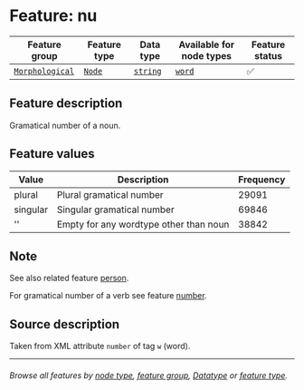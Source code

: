 # Feature: nu

Feature group | Feature type | Data type | Available for node types | Feature status
---  | --- | --- | --- | ---
[`Morphological`](featuresbygroup.md#morphological-features) | [`Node`](featuresbyfeaturetype.md#node-features) | [`string`](featuresbydatatype.md#string-datatype) | [`word`](featuresbynodetype.md#word-nodes) | ✅ 

## Feature description
Gramatical number of a noun.

## Feature values

Value | Description | Frequency
--- | --- | ---
plural | Plural gramatical number | 29091
singular | Singular gramatical number | 69846
'' | Empty for any wordtype other than noun | 38842

## Note

See also related feature [person](person.md#readme).

For gramatical number of a verb see feature [number](number.md#readme).

## Source description

Taken from XML attribute `number` of tag `w` (word).

---
###### *Browse all features by [node type](featuresbynodetype.md#readme), [feature group](featuresbygroup.md#readme), [Datatype](featuresbydatatype.md#readme)  or [feature type](featuresbyfeaturetype.md#readme).*
